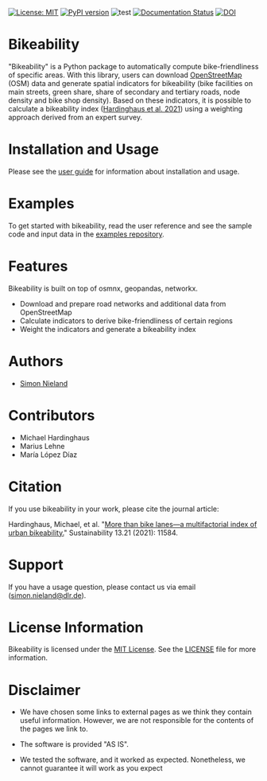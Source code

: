 [![License: MIT](https://img.shields.io/badge/License-MIT-green.svg)](https://github.com/DLR-VF/bikeability/blob/master/LICENSE.md)
[![PyPI version](https://badge.fury.io/py/bikeability.svg)](https://pypi.python.org/pypi/bikeability)
![test](https://github.com/DLR-VF/bikeability/actions/workflows/test-bikeability.yml/badge.svg)
[![Documentation Status](https://readthedocs.org/projects/bikeability/badge/?version=latest)](https://bikeability.readthedocs.io/en/latest/?badge=latest)
[![DOI](https://img.shields.io/badge/doi-10.5281%2Fzenodo.13318512-blue)](https://doi.org/10.5281/zenodo.13318512)


# Bikeability

"Bikeability" is a Python package to automatically compute bike-friendliness of specific areas.
With this library, users can download [OpenStreetMap](https://www.openstreetmap.org) (OSM)
 data and generate spatial indicators for bikeability (bike facilities on main streets, green share, share of secondary 
and tertiary roads, node density and bike shop density). Based on these indicators, it is possible to calculate a bikeability index 
([Hardinghaus et al. 2021](https://elib.dlr.de/144713/)) using a weighting approach derived from an expert survey.


# Installation and Usage

Please see the [user guide](https://bikeability.readthedocs.io/en/latest/) 
for information about installation and usage.

# Examples

To get started with bikeability, read the user reference and see the sample code and input data in the [examples repository](https://github.com/DLR-VF/bikeability-examples).

# Features

Bikeability is built on top of osmnx, geopandas, networkx.

* Download and prepare road networks and additional data from OpenStreetMap 
* Calculate indicators to derive bike-friendliness of certain regions
* Weight the indicators and generate a bikeability index

# Authors

* [Simon Nieland](https://github.com/SimonNieland)

# Contributors

* Michael Hardinghaus
* Marius Lehne
* María López Díaz

# Citation

If you use bikeability in your work, please cite the journal article:

Hardinghaus, Michael, et al. "[More than bike lanes—a multifactorial index of urban bikeability.](https://elib.dlr.de/144713/)" Sustainability 13.21 (2021): 11584.

# Support

If you have a usage question, please contact us via email ([simon.nieland@dlr.de](mailto:simon.nieland@dlr.de)).

# License Information  

Bikeability is licensed under the [MIT License](https://github.com/DLR-VF/bikeability/blob/master/LICENSE). See the [LICENSE](https://github.com/DLR-VF/bikeability/blob/master/LICENSE) file for more information.

# Disclaimer

* We have chosen some links to external pages as we think they contain useful information. 
  However, we are not responsible for the contents of the pages we link to.

* The software is provided "AS IS".

* We tested the software, and it worked as expected. Nonetheless, we cannot guarantee it will work as you expect
